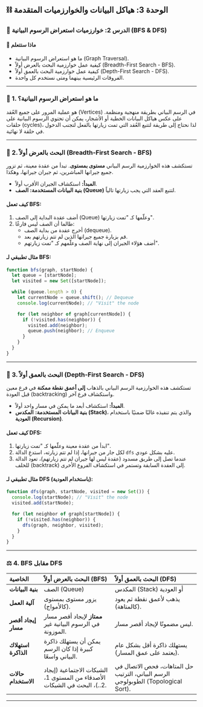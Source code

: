 ## ⛓️ الوحدة 3: هياكل البيانات والخوارزميات المتقدمة

### 📘 الدرس 2: خوارزميات استعراض الرسوم البيانية (BFS & DFS)

#### 🧠 **ماذا ستتعلم**
* ما هو استعراض الرسوم البيانية (Graph Traversal).
* كيفية عمل خوارزمية البحث بالعرض أولاً (Breadth-First Search - BFS).
* كيفية عمل خوارزمية البحث بالعمق أولاً (Depth-First Search - DFS).
* الفروقات الرئيسية بينهما ومتى نستخدم كل واحدة.

---
### 📝 1. ما هو استعراض الرسوم البيانية؟
هو عملية المرور على جميع العُقد (Vertices) في الرسم البياني بطريقة منهجية ومنظمة. على عكس هياكل البيانات الخطية أو الأشجار، يمكن أن تحتوي الرسوم البيانية على حلقات (cycles)، لذا نحتاج إلى طريقة لتتبع العُقد التي تمت زيارتها بالفعل لتجنب الدخول في حلقة لا نهائية.

---
### 🌊 2. البحث بالعرض أولاً (Breadth-First Search - BFS)
تستكشف هذه الخوارزمية الرسم البياني **مستوى بمستوى**. تبدأ من عقدة معينة، ثم تزور جميع جيرانها المباشرين، ثم جيران جيرانها، وهكذا.

* **المبدأ:** استكشاف الجيران الأقرب أولاً.
* **بنية البيانات المستخدمة:** **الصف (Queue)** لتتبع العقد التي يجب زيارتها تالياً.

#### **كيف تعمل BFS:**
1.  أضف عقدة البداية إلى الصف (Queue) وعلّمها كـ "تمت زيارتها".
2.  طالما أن الصف ليس فارغًا:
    * أخرج عقدة من بداية الصف (dequeue).
    * قم بزيارة جميع جيرانها الذين لم تتم زيارتهم بعد.
    * أضف هؤلاء الجيران إلى نهاية الصف وعلّمهم كـ "تمت زيارتهم".

#### **مثال تطبيقي لـ BFS:**
```javascript
function bfs(graph, startNode) {
  let queue = [startNode];
  let visited = new Set([startNode]);

  while (queue.length > 0) {
    let currentNode = queue.shift(); // Dequeue
    console.log(currentNode); // "Visit" the node

    for (let neighbor of graph[currentNode]) {
      if (!visited.has(neighbor)) {
        visited.add(neighbor);
        queue.push(neighbor); // Enqueue
      }
    }
  }
}
```

---
### 🌲 3. البحث بالعمق أولاً (Depth-First Search - DFS)
تستكشف هذه الخوارزمية الرسم البياني بالذهاب **إلى أعمق نقطة ممكنة** في فرع معين قبل العودة (backtracking) واستكشاف فرع آخر.

* **المبدأ:** استكشاف أبعد ما يمكن في مسار واحد أولاً.
* **بنية البيانات المستخدمة:** **المكدس (Stack)**، والذي يتم تنفيذه غالبًا ضمنيًا باستخدام **العودية (Recursion)**.

#### **كيف تعمل DFS:**
1.  ابدأ من عقدة معينة وعلّمها كـ "تمت زيارتها".
2.  لكل جار من جيرانها، إذا لم تتم زيارته، استدعِ الدالة `dfs` عليه بشكل عودي.
3.  عندما تصل إلى طريق مسدود (عقدة ليس لها جيران لم تتم زيارتهم)، تعود الدالة للخلف (backtrack) إلى العقدة السابقة وتستمر في استكشاف الفروع الأخرى.

#### **مثال تطبيقي لـ DFS (باستخدام العودية):**
```javascript
function dfs(graph, startNode, visited = new Set()) {
  console.log(startNode); // "Visit" the node
  visited.add(startNode);

  for (let neighbor of graph[startNode]) {
    if (!visited.has(neighbor)) {
      dfs(graph, neighbor, visited);
    }
  }
}
```

---
### ⚖️ 4. BFS مقابل DFS

| الخاصية | البحث بالعرض أولاً (BFS) | البحث بالعمق أولاً (DFS) |
| :--- | :--- | :--- |
| **بنية البيانات** | الصف (Queue) | المكدس (Stack) أو العودية |
| **آلية العمل** | يزور مستوى بمستوى (كالأمواج). | يذهب لأعمق نقطة ثم يعود (كالمتاهة). |
| **إيجاد أقصر مسار** | **ممتاز** لإيجاد أقصر مسار في الرسوم البيانية غير الموزونة. | ليس مضمونًا لإيجاد أقصر مسار. |
| **استهلاك الذاكرة** | يمكن أن يستهلك ذاكرة كبيرة إذا كان الرسم البياني واسعًا. | يستهلك ذاكرة أقل بشكل عام (يعتمد على عمق المسار). |
| **حالات الاستخدام** | الشبكات الاجتماعية (إيجاد الأصدقاء من المستوى 1، 2..)، البحث في الشبكات. | حل المتاهات، فحص الاتصال في الرسم البياني، الترتيب الطوبولوجي (Topological Sort). |

---

